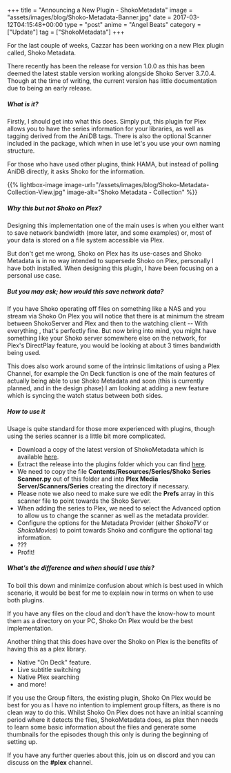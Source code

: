 +++
title = "Announcing a New Plugin - ShokoMetadata"
image = "assets/images/blog/Shoko-Metadata-Banner.jpg"
date = 2017-03-12T04:15:48+00:00
type = "post"
anime = "Angel Beats"
category = ["Update"]
tag = ["ShokoMetadata"]
+++

For the last couple of weeks, Cazzar has been working on a new Plex plugin called, Shoko Metadata.

There recently has been the release for version 1.0.0 as this has been deemed the latest stable version working alongside Shoko Server 3.7.0.4. Though at the time of writing, the current version has little documentation due to being an early release.

##### What is it?

Firstly, I should get into what this does. Simply put, this plugin for Plex allows you to have the series information for your libraries, as well as tagging derived from the AniDB tags. There is also the optional Scanner included in the package, which when in use let's you use your own naming structure.

For those who have used other plugins, think HAMA, but instead of polling AniDB directly, it asks Shoko for the information.

{{% lightbox-image image-url="/assets/images/blog/Shoko-Metadata-Collection-View.jpg" image-alt="Shoko Metadata - Collection" %}}

##### Why this but not Shoko on Plex?

Designing this implementation one of the main uses is when you either want to save network bandwidth (more later, and some examples) or, most of your data is stored on a file system accessible via Plex.

But don't get me wrong, Shoko on Plex has its use-cases and Shoko Metadata is in no way intended to supersede Shoko on Plex, personally I have both installed. When designing this plugin, I have been focusing on a personal use case.

##### But you may ask; how would this save network data?

If you have Shoko operating off files on something like a NAS and you stream via Shoko On Plex you will notice that there is at minimum the stream between ShokoServer and Plex and then to the watching client -- With everything , that's perfectly fine. But now bring into mind, you might have something like your Shoko server somewhere else on the network, for Plex's DirectPlay feature, you would be looking at about 3 times bandwidth being used.

This does also work around some of the intrinsic limitations of using a Plex Channel, for example the On Deck function is one of the main features of actually being able to use Shoko Metadata and soon (this is currently planned, and in the design phase) I am looking at adding a new feature which is syncing the watch status between both sides.

##### How to use it

Usage is quite standard for those more experienced with plugins, though using the series scanner is a little bit more complicated.

*   Download a copy of the latest version of ShokoMetadata which is available [here](https://github.com/Cazzar/ShokoMetadata.bundle/releases).
*   Extract the release into the plugins folder which you can find [here](https://support.plex.tv/hc/en-us/articles/201106098-How-do-I-find-the-Plug-Ins-folder-).
*   We need to copy the file **Contents/Resources/Series/Shoko Series Scanner.py** out of this folder and into **Plex Media Server/Scanners/Series** creating the directory if necessary.
*   Please note we also need to make sure we edit the **Prefs** array in this scanner file to point towards the Shoko Server.
*   When adding the series to Plex, we need to select the Advanced option to allow us to change the scanner as well as the metadata provider.
*   Configure the options for the Metadata Provider (either _ShokoTV_ or _ShokoMovies_) to point towards Shoko and configure the optional tag information.
*   ???
*   Profit!

##### What's the difference and when should I use this?

To boil this down and minimize confusion about which is best used in which scenario, it would be best for me to explain now in terms on when to use both plugins.

If you have any files on the cloud and don't have the know-how to mount them as a directory on your PC, Shoko On Plex would be the best implementation.

Another thing that this does have over the Shoko on Plex is the benefits of having this as a plex library.

*   Native "On Deck" feature.
*   Live subtitle switching
*   Native Plex searching
*   and more!

If you use the Group filters, the existing plugin, Shoko On Plex would be best for you as I have no intention to implement group filters, as there is no clean way to do this. Whilst Shoko On Plex does not have an initial scanning period where it detects the files, ShokoMetadata does, as plex then needs to learn some basic information about the files and generate some thumbnails for the episodes though this only is during the beginning of setting up.

If you have any further queries about this, join us on discord and you can discuss on the **#plex** channel.